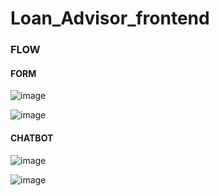 # Loan_Advisor_frontend



### FLOW

#### FORM

![image](https://github.com/user-attachments/assets/fc79196b-c1f7-4b78-8415-917bf4225777)

![image](https://github.com/user-attachments/assets/fac81e30-9837-4bdd-b696-d897c4268e54)

#### CHATBOT

![image](https://github.com/user-attachments/assets/5520260b-96df-48db-b6be-8ebd9895f870)

![image](https://github.com/user-attachments/assets/7622f683-17fd-4632-b5d4-1847c1d04377)




